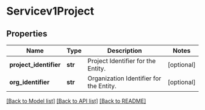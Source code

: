 # Servicev1Project

## Properties
Name | Type | Description | Notes
------------ | ------------- | ------------- | -------------
**project_identifier** | **str** | Project Identifier for the Entity. | [optional] 
**org_identifier** | **str** | Organization Identifier for the Entity. | [optional] 

[[Back to Model list]](../README.md#documentation-for-models) [[Back to API list]](../README.md#documentation-for-api-endpoints) [[Back to README]](../README.md)

